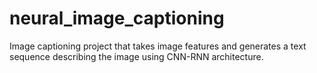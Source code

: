 # neural_image_captioning
Image captioning project that takes image features and generates a text sequence describing the image using CNN-RNN architecture.
